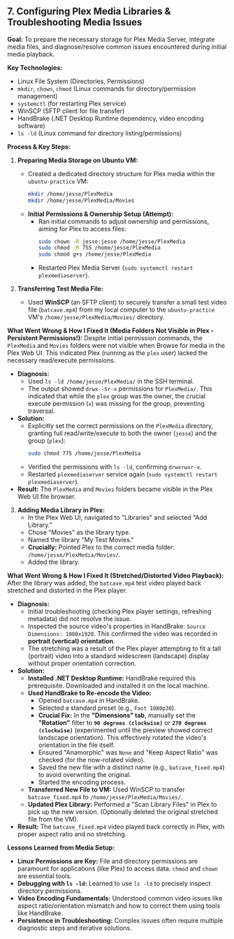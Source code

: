 ## 7. Configuring Plex Media Libraries & Troubleshooting Media Issues

**Goal:** To prepare the necessary storage for Plex Media Server, integrate media files, and diagnose/resolve common issues encountered during initial media playback.

**Key Technologies:**
* Linux File System (Directories, Permissions)
* `mkdir`, `chown`, `chmod` (Linux commands for directory/permission management)
* `systemctl` (for restarting Plex service)
* WinSCP (SFTP client for file transfer)
* HandBrake (.NET Desktop Runtime dependency, video encoding software)
* `ls -ld` (Linux command for directory listing/permissions)

**Process & Key Steps:**

1.  **Preparing Media Storage on Ubuntu VM:**
    * Created a dedicated directory structure for Plex media within the `ubuntu-practice` VM:
        ```bash
        mkdir /home/jesse/PlexMedia
        mkdir /home/jesse/PlexMedia/Movies
        ```
    * **Initial Permissions & Ownership Setup (Attempt):**
        * Ran initial commands to adjust ownership and permissions, aiming for Plex to access files:
            ```bash
            sudo chown -R jesse:jesse /home/jesse/PlexMedia
            sudo chmod -R 755 /home/jesse/PlexMedia
            sudo chmod g+s /home/jesse/PlexMedia
            ```
        * Restarted Plex Media Server (`sudo systemctl restart plexmediaserver`).

2.  **Transferring Test Media File:**
    * Used **WinSCP** (an SFTP client) to securely transfer a small test video file (`batcave.mp4`) from my local computer to the `ubuntu-practice` VM's `/home/jesse/PlexMedia/Movies/` directory.

**What Went Wrong & How I Fixed It (Media Folders Not Visible in Plex - Persistent Permissions!):**
Despite initial permission commands, the `PlexMedia` and `Movies` folders were not visible when Browse for media in the Plex Web UI. This indicated Plex (running as the `plex` user) lacked the necessary read/execute permissions.

* **Diagnosis:**
    * Used `ls -ld /home/jesse/PlexMedia/` in the SSH terminal.
    * The output showed `drwx--Sr-x` permissions for `PlexMedia/`. This indicated that while the `plex` group was the owner, the crucial execute permission (`x`) was missing for the group, preventing traversal.
* **Solution:**
    * Explicitly set the correct permissions on the `PlexMedia` directory, granting full read/write/execute to both the owner (`jesse`) and the group (`plex`):
        ```bash
        sudo chmod 775 /home/jesse/PlexMedia
        ```
    * Verified the permissions with `ls -ld`, confirming `drwxrwxr-x`.
    * Restarted `plexmediaserver` service again (`sudo systemctl restart plexmediaserver`).
* **Result:** The `PlexMedia` and `Movies` folders became visible in the Plex Web UI file browser.

3.  **Adding Media Library in Plex:**
    * In the Plex Web UI, navigated to "Libraries" and selected "Add Library."
    * Chose "Movies" as the library type.
    * Named the library "My Test Movies."
    * **Crucially:** Pointed Plex to the correct media folder: `/home/jesse/PlexMedia/Movies/`.
    * Added the library.

**What Went Wrong & How I Fixed It (Stretched/Distorted Video Playback):**
After the library was added, the `batcave.mp4` test video played back stretched and distorted in the Plex player.

* **Diagnosis:**
    * Initial troubleshooting (checking Plex player settings, refreshing metadata) did not resolve the issue.
    * Inspected the source video's properties in HandBrake: `Source Dimensions: 1080x1920`. This confirmed the video was recorded in **portrait (vertical) orientation**.
    * The stretching was a result of the Plex player attempting to fit a tall (portrait) video into a standard widescreen (landscape) display without proper orientation correction.
* **Solution:**
    * **Installed .NET Desktop Runtime:** HandBrake required this prerequisite. Downloaded and installed it on the local machine.
    * **Used HandBrake to Re-encode the Video:**
        * Opened `batcave.mp4` in HandBrake.
        * Selected a standard preset (e.g., `Fast 1080p30`).
        * **Crucial Fix:** In the **"Dimensions" tab**, manually set the **"Rotation"** filter to **`90 degrees (clockwise)`** or **`270 degrees (clockwise)`** (experimented until the preview showed correct landscape orientation). This effectively rotated the video's orientation in the file itself.
        * Ensured "Anamorphic" was `None` and "Keep Aspect Ratio" was checked (for the now-rotated video).
        * Saved the new file with a distinct name (e.g., `batcave_fixed.mp4`) to avoid overwriting the original.
        * Started the encoding process.
    * **Transferred New File to VM:** Used WinSCP to transfer `batcave_fixed.mp4` to `/home/jesse/PlexMedia/Movies/`.
    * **Updated Plex Library:** Performed a "Scan Library Files" in Plex to pick up the new version. (Optionally deleted the original stretched file from the VM).
* **Result:** The `batcave_fixed.mp4` video played back correctly in Plex, with proper aspect ratio and no stretching.

**Lessons Learned from Media Setup:**
* **Linux Permissions are Key:** File and directory permissions are paramount for applications (like Plex) to access data. `chmod` and `chown` are essential tools.
* **Debugging with `ls -ld`:** Learned to use `ls -ld` to precisely inspect directory permissions.
* **Video Encoding Fundamentals:** Understood common video issues like aspect ratio/orientation mismatch and how to correct them using tools like HandBrake.
* **Persistence in Troubleshooting:** Complex issues often require multiple diagnostic steps and iterative solutions.

